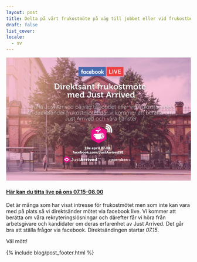 ```yaml
---
layout: post
title: Delta på vårt frukostmöte på väg till jobbet eller vid frukostbordet!
draft: false
list_cover:
locale:
  - sv
---
```


![livestream](/assets/images/blog/frukost_live_stream.png)

#### [Här kan du titta live på ons 07.15-08.00](https://www.facebook.com/JustArrivedSE/)

Det är många som har visat intresse för frukostmötet men som inte kan vara med på plats så vi direktsänder mötet via facebook live. Vi kommer att berätta om våra rekryteringslösningar och därefter får vi höra från arbetsgivare och kandidater om deras erfarenhet av Just Arrived. Det går bra att ställa frågor via facebook.
Direktsändingen startar *07.15*.

Väl mött!




{% include blog/post_footer.html %}
